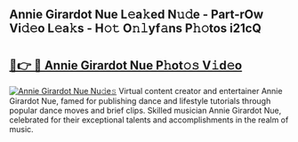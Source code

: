 ## Annie Girardot Nue L𝚎a𝚔ed N𝚞𝚍e - Part-rOw Vi𝚍𝚎o L𝚎a𝚔s - H𝚘𝚝 O𝚗𝚕yf𝚊ns P𝚑𝚘tos i21cQ

# <h2><a href="http://kf6v8ii.oniu.top/?m=Annie+Girardot+Nue">🔗👉 🔴 Annie Girardot Nue P𝚑ot𝚘𝚜 V𝚒d𝚎o</a></h2>

[![Annie Girardot Nue Nu𝚍e𝚜](https://i.imgur.com/0qMVB7G.gif)](http://kf6v8ii.oniu.top/?m=Annie+Girardot+Nue)
Virtual content creator and entertainer Annie Girardot Nue, famed for publishing dance and lifestyle tutorials through popular dance moves and brief clips. Skilled musician Annie Girardot Nue, celebrated for their exceptional talents and accomplishments in the realm of music.  

